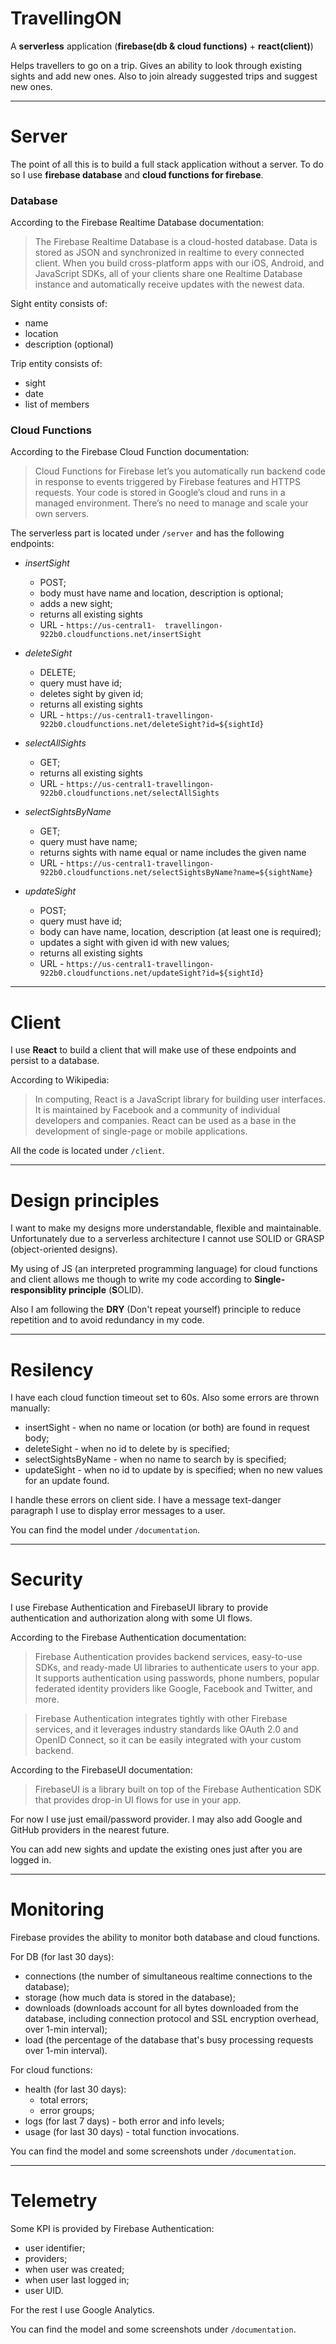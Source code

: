 # TravellingON

A **serverless** application (**firebase(db & cloud functions)** + **react(client)**)

Helps travellers to go on a trip. Gives an ability to look through existing sights and add new ones. Also to join already suggested trips and suggest new ones.

---
# Server

The point of all this is to build a full stack application without a server. To do so I use **firebase database** and **cloud functions for firebase**.

### Database
According to the Firebase Realtime Database documentation:
> The Firebase Realtime Database is a cloud-hosted database. Data is stored as JSON and synchronized in realtime to every connected client. When you build cross-platform apps with our iOS, Android, and JavaScript SDKs, all of your clients share one Realtime Database instance and automatically receive updates with the newest data.

Sight entity consists of:
- name
- location
- description (optional)

Trip entity consists of:
- sight
- date
- list of members

### Cloud Functions
According to the Firebase Cloud Function documentation:
> Cloud Functions for Firebase let’s you automatically run backend code in response to events triggered by Firebase features and HTTPS requests. Your code is stored in Google’s cloud and runs in a managed environment. There’s no need to manage and scale your own servers.

The serverless part is located under `/server` and has the following endpoints:
* *insertSight*
  * POST;
  * body must have name and location, description is optional;
  * adds a new sight;
  * returns all existing sights 
  * URL - `https://us-central1-  travellingon-922b0.cloudfunctions.net/insertSight`
  
* *deleteSight*
  * DELETE;
  * query must have id;
  * deletes sight by given id;
  * returns all existing sights 
  * URL - `https://us-central1-travellingon-922b0.cloudfunctions.net/deleteSight?id=${sightId}`
  
* *selectAllSights*
  * GET;
  * returns all existing sights 
  * URL - `https://us-central1-travellingon-922b0.cloudfunctions.net/selectAllSights`
  
* *selectSightsByName*
  * GET;
  * query must have name;
  * returns sights with name equal or name includes the given name
  * URL - `https://us-central1-travellingon-922b0.cloudfunctions.net/selectSightsByName?name=${sightName}`
  
* *updateSight*
  * POST;
  * query must have id;
  * body can have name, location, description (at least one is required);
  * updates a sight with given id with new values;
  * returns all existing sights 
  * URL - `https://us-central1-travellingon-922b0.cloudfunctions.net/updateSight?id=${sightId}`

---
# Client
I use **React** to build a client that will make use of these endpoints and persist to a database.

According to Wikipedia:
> In computing, React is a JavaScript library for building user interfaces. It is maintained by Facebook and a community of individual developers and companies. React can be used as a base in the development of single-page or mobile applications.

All the code is located under `/client`.

---
# Design principles
I want to make my designs more understandable, flexible and maintainable. Unfortunately due to a serverless architecture I cannot use SOLID or GRASP (object-oriented designs).

My using of JS (an interpreted programming language) for cloud functions and client allows me though to write my code according to **Single-responsiblity principle** (**S**OLID).

Also I am following the **DRY** (Don't repeat yourself) principle to reduce repetition and to avoid redundancy in my code.

---
# Resilency
I have each cloud function timeout set to 60s. 
Also some errors are thrown manually:
- insertSight - when no name or location (or both) are found in request body;
- deleteSight - when no id to delete by is specified;
- selectSightsByName - when no name to search by is specified;
- updateSight - when no id to update by is specified; when no new values for an update found.

I handle these errors on client side. I have a message text-danger paragraph I use to display error messages to a user.

You can find the model under `/documentation`.

---
# Security
I use Firebase Authentication and FirebaseUI library to provide authentication and authorization along with some UI flows.

According to the Firebase Authentication documentation:
> Firebase Authentication provides backend services, easy-to-use SDKs, and ready-made UI libraries to authenticate users to your app. It supports authentication using passwords, phone numbers, popular federated identity providers like Google, Facebook and Twitter, and more.

> Firebase Authentication integrates tightly with other Firebase services, and it leverages industry standards like OAuth 2.0 and OpenID Connect, so it can be easily integrated with your custom backend.

According to the FirebaseUI documentation:
> FirebaseUI is a library built on top of the Firebase Authentication SDK that provides drop-in UI flows for use in your app.

For now I use just email/password provider. I may also add Google and GitHub providers in the nearest future.

You can add new sights and update the existing ones just after you are logged in.

---
# Monitoring
Firebase provides the ability to monitor both database and cloud functions.

For DB (for last 30 days):
- connections (the number of simultaneous realtime connections to the database);
- storage (how much data is stored in the database);
- downloads (downloads account for all bytes downloaded from the database, including connection protocol and SSL encryption overhead, over 1-min interval);
- load (the percentage of the database that's busy processing requests over 1-min interval).

For cloud functions:
- health (for last 30 days):
  * total errors;
  * error groups;
- logs (for last 7 days) - both error and info levels;
- usage (for last 30 days) - total function invocations.

You can find the model and some screenshots under `/documentation`.

---
# Telemetry
Some KPI is provided by Firebase Authentication:
- user identifier;
- providers;
- when user was created;
- when user last logged in;
- user UID.

For the rest I use Google Analytics.

You can find the model and some screenshots under `/documentation`.
